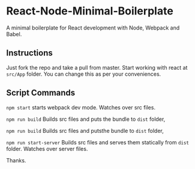 # React-Node-Minimal-Boilerplate
A minimal boilerplate for React development with Node, Webpack and Babel.

## Instructions
Just fork the repo and take a pull from master.
Start working with react at `src/App` folder. You can change this as per your conveniences.

## Script Commands
`npm start` starts webpack dev mode. Watches over src files.

`npm run build` Builds src files and puts the bundle to `dist` folder,

`npm run build` Builds src files and putsthe bundle to `dist` folder,

`npm run start-server` Builds src files and serves them statically from `dist` folder. Watches over server files.

Thanks.
